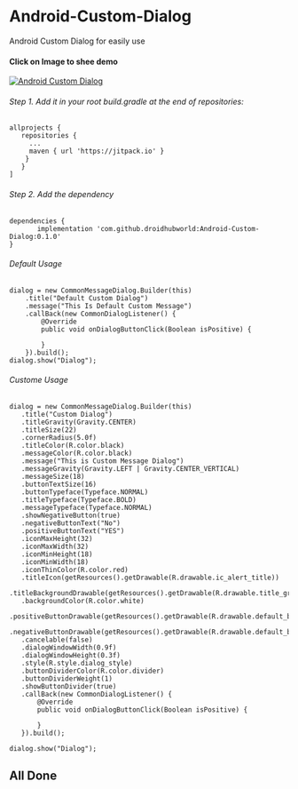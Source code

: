 # Android-Custom-Dialog
Android Custom Dialog for easily use

#### Click on Image to shee demo
[![Android Custom Dialog](https://img.youtube.com/vi/WFrSCFLoOL8/maxresdefault.jpg)](https://www.youtube.com/watch?v=WFrSCFLoOL8)

###### Step 1. Add it in your root build.gradle at the end of repositories:
```
allprojects {
   repositories {
     ...
     maven { url 'https://jitpack.io' }
    }
   }
]
```
 ###### Step 2. Add the dependency
 ```
dependencies {
        implementation 'com.github.droidhubworld:Android-Custom-Dialog:0.1.0'
}
```
###### Default Usage
```
dialog = new CommonMessageDialog.Builder(this)
	.title("Default Custom Dialog")
	.message("This Is Default Custom Message")
	.callBack(new CommonDialogListener() {
		@Override
		public void onDialogButtonClick(Boolean isPositive) {

		}
	}).build();
dialog.show("Dialog");
```
###### Custome Usage
```
dialog = new CommonMessageDialog.Builder(this)
   .title("Custom Dialog")
   .titleGravity(Gravity.CENTER)
   .titleSize(22)
   .cornerRadius(5.0f)
   .titleColor(R.color.black)
   .messageColor(R.color.black)
   .message("This is Custom Message Dialog")
   .messageGravity(Gravity.LEFT | Gravity.CENTER_VERTICAL)
   .messageSize(18)
   .buttonTextSize(16)
   .buttonTypeface(Typeface.NORMAL)
   .titleTypeface(Typeface.BOLD)
   .messageTypeface(Typeface.NORMAL)
   .showNegativeButton(true)
   .negativeButtonText("No")
   .positiveButtonText("YES")
   .iconMaxHeight(32)
   .iconMaxWidth(32)
   .iconMinHeight(18)
   .iconMinWidth(18)
   .iconThinColor(R.color.red)
   .titleIcon(getResources().getDrawable(R.drawable.ic_alert_title))
   .titleBackgroundDrawable(getResources().getDrawable(R.drawable.title_gradient_bg))
   .backgroundColor(R.color.white)
   .positiveButtonDrawable(getResources().getDrawable(R.drawable.default_button_selector))
   .negativeButtonDrawable(getResources().getDrawable(R.drawable.default_button_selector))
   .cancelable(false)
   .dialogWindowWidth(0.9f)
   .dialogWindowHeight(0.3f)
   .style(R.style.dialog_style)
   .buttonDividerColor(R.color.divider)
   .buttonDividerWeight(1)
   .showButtonDivider(true)
   .callBack(new CommonDialogListener() {
       @Override
       public void onDialogButtonClick(Boolean isPositive) {

       }
   }).build();

dialog.show("Dialog");
```

## All Done
